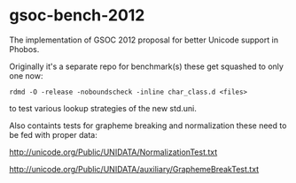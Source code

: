gsoc-bench-2012
===============

The implementation of GSOC 2012 proposal 
for better Unicode support in Phobos.

Originally it's a separate repo for benchmark(s)
these get squashed to only one now:

    rdmd -O -release -noboundscheck -inline char_class.d <files> 
  
to test various lookup strategies of the new std.uni.

Also containts tests for grapheme breaking and normalization these need 
to be fed with proper data: 

http://unicode.org/Public/UNIDATA/NormalizationTest.txt

http://unicode.org/Public/UNIDATA/auxiliary/GraphemeBreakTest.txt





